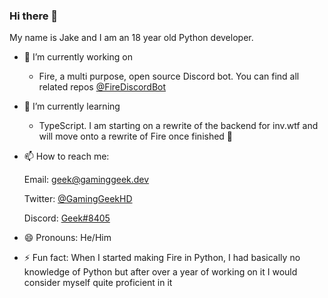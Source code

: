 ### Hi there 👋

My name is Jake and I am an 18 year old Python developer.

- 🔭 I’m currently working on
  * Fire, a multi purpose, open source Discord bot. You can find all related repos [@FireDiscordBot](https://github.com/FireDiscordBot)

- 🌱 I’m currently learning
  * TypeScript. I am starting on a rewrite of the backend for inv.wtf and will move onto a rewrite of Fire once finished 👀
  
- 📫 How to reach me:

  Email: geek@gaminggeek.dev
  
  Twitter: [@GamingGeekHD](https://twitter.com/gaminggeekhd)
  
  Discord: [Geek#8405](https://discord.com/users/287698408855044097)
  
- 😄 Pronouns: He/Him

- ⚡ Fun fact:
   When I started making Fire in Python, I had basically no knowledge of Python but after over a year of working on it I would consider myself quite proficient in    it 
